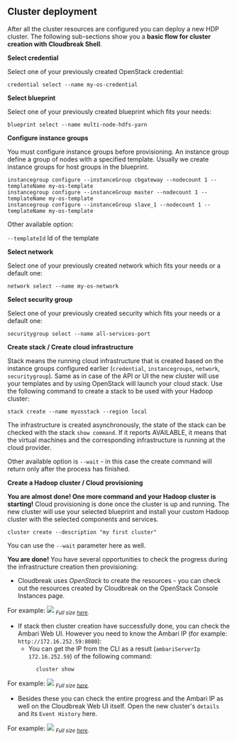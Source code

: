 ## Cluster deployment

After all the cluster resources are configured you can deploy a new HDP cluster. The following sub-sections show 
you a **basic flow for cluster creation with Cloudbreak Shell**.

**Select credential**

Select one of your previously created OpenStack credential:
```
credential select --name my-os-credential
```

**Select blueprint**

Select one of your previously created blueprint which fits your needs:
```
blueprint select --name multi-node-hdfs-yarn
```

**Configure instance groups**

You must configure instance groups before provisioning. An instance group define a group of nodes with a specified 
template. Usually we create instance groups for host groups in the blueprint.

```
instancegroup configure --instanceGroup cbgateway --nodecount 1 --templateName my-os-template
instancegroup configure --instanceGroup master --nodecount 1 --templateName my-os-template
instancegroup configure --instanceGroup slave_1 --nodecount 1 --templateName my-os-template
```
Other available option:

`--templateId` Id of the template

**Select network**

Select one of your previously created network which fits your needs or a default one:
```
network select --name my-os-network
```

**Select security group**

Select one of your previously created security which fits your needs or a default one:
```
securitygroup select --name all-services-port
```
**Create stack / Create cloud infrastructure**

Stack means the running cloud infrastructure that is created based on the instance groups configured earlier 
(`credential`, `instancegroups`, `network`, `securitygroup`). Same as in case of the API or UI the new cluster will 
use your templates and by using OpenStack will launch your cloud stack. Use the following command to create a 
stack to be used with your Hadoop cluster:
```
stack create --name myosstack --region local
```
The infrastructure is created asynchronously, the state of the stack can be checked with the stack `show command`. If 
it reports AVAILABLE, it means that the virtual machines and the corresponding infrastructure is running at the cloud provider.

Other available option is `--wait` - in this case the create command will return only after the process has finished. 

**Create a Hadoop cluster / Cloud provisioning**

**You are almost done! One more command and your Hadoop cluster is starting!** Cloud provisioning is done once the 
cluster is up and running. The new cluster will use your selected blueprint and install your custom Hadoop cluster 
with the selected components and services.

```
cluster create --description "my first cluster"
```
You can use the `--wait` parameter here as well. 

**You are done!** You have several opportunities to check the progress during the infrastructure creation then 
provisioning:

- Cloudbreak uses *OpenStack* to create the resources - you can check out the resources created by Cloudbreak on
 the OpenStack Console Instances page.

For example:
![](/images/os-computeimages_2.png)
<sub>*Full size [here](/images/os-computeimages_2.png).*</sub>

- If stack then cluster creation have successfully done, you can check the Ambari Web UI. However you need to know the 
Ambari IP (for example: `http://172.16.252.59:8080`): 
    - You can get the IP from the CLI as a result (`ambariServerIp 172.16.252.59`) of the following command:
```
         cluster show
```

For example:
![](/images/ambari-dashboard_4.png)
<sub>*Full size [here](/images/ambari-dashboard_4.png).*</sub>

- Besides these you can check the entire progress and the Ambari IP as well on the Cloudbreak Web UI itself. Open the 
new cluster's `details` and its `Event History` here.

For example:
![](/images/ui-eventhistory_4.png)
<sub>*Full size [here](/images/ui-eventhistory_4.png).*</sub>
